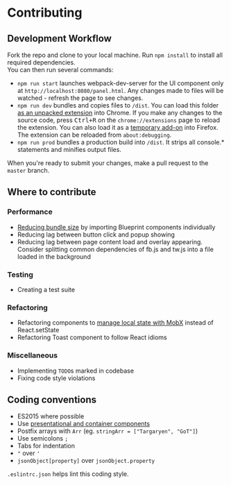 # Contributing

## Development Workflow
Fork the repo and clone to your local machine. Run `npm install` to install all required dependencies.<br>
You can then run several commands: 
* `npm run start` launches webpack-dev-server for the UI component only at `http://localhost:8080/panel.html`. Any changes made to files will be watched - refresh the page to see changes.
* `npm run dev` bundles and copies files to `/dist`. You can load this folder [as an unpacked extension](https://developer.chrome.com/extensions/getstarted#unpacked) into Chrome. If you make any changes to the source code, press <kbd>Ctrl+R</kbd> on the `chrome://extensions` page to reload the extension. 
You can also load it as a [temporary add-on](https://developer.mozilla.org/en-US/Add-ons/WebExtensions/Temporary_Installation_in_Firefox) into Firefox. The extension can be reloaded from `about:debugging`.
* `npm run prod` bundles a production build into `/dist`. It strips all console.* statements and minifies output files.

When you're ready to submit your changes, make a pull request to the `master` branch.


## Where to contribute

### Performance
* [Reducing bundle size](https://lacke.mn/reduce-your-bundle-js-file-size/) by importing Blueprint components individually
* Reducing lag between button click and popup showing
* Reducing lag between page content load and overlay appearing. Consider splitting common dependencies of fb.js and tw.js into a file loaded in the background

### Testing
* Creating a test suite

### Refactoring
* Refactoring components to [manage local state with MobX](https://medium.com/@mweststrate/3-reasons-why-i-stopped-using-react-setstate-ab73fc67a42e#) instead of React.setState
* Refactoring Toast component to follow React idioms

### Miscellaneous
* Implementing `TODO`s marked in codebase
* Fixing code style violations


## Coding conventions
* ES2015 where possible
* Use [presentational and container components](https://medium.com/@dan_abramov/smart-and-dumb-components-7ca2f9a7c7d0#.i9p9osxfp)
* Postfix arrays with `Arr` (eg. `stringArr = ["Targaryen", "GoT"]`)
* Use semicolons `;`
* Tabs for indentation
* `"` over `'`
* `jsonObject[property]` over `jsonObject.property`

`.eslintrc.json` helps lint this coding style.